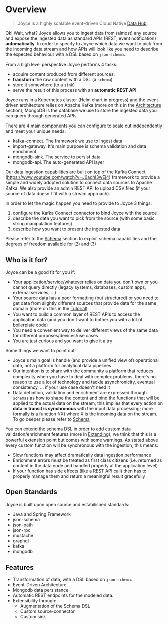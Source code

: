 
# Overview

> 
> Joyce is a highly scalable event-driven Cloud Native [Data Hub](https://en.wikipedia.org/wiki/Data_hub).
> 

Ok! Wait, what? Joyce allows you to ingest data from (almost) any source and expose the ingested data as standard APIs (REST, event notification) **automatically**. In order to specify to Joyce which data we want to pick from the incoming data stream and how APIs will look like you need to describe the expected behaviour with a DSL based on `json-schema`.

From a high level perspective Joyce performs 4 tasks:

- acquire content produced from different sources.
- **transform** the raw content with a DSL (a `schema`)
- store it somewhere (to a `sink`)
- serve the result of this process with an **automatic REST API**.

Joyce runs in a Kubernetes cluster (Helm chart in progress) and the event-driven architecture relies on Apache Kafka (more on this in the [Architecture](architecture) section), MongoDB is the database we use to store the ingested data you can query through generated APIs.

There are 4 main components you can configure to scale out independently and meet your unique needs:

- kafka-connect. The framework we use to ingest data
- import-gateway. It's main purpose is schema validation and data enrichment
- mongodb-sink. The service to persist data 
- mongodb-api. The auto-generated API layer

Our data ingestion capabilities are built on top of the Kafka Connect (https://www.youtube.com/watch?v=J6adhl3wEj4) framework to provide a simple and widely adopted solution to connect data sources to Apache Kafka. We also provide an admin REST API to upload CSV files (if your source of data doesn't fit with a stream approach).

In order to let the magic happen you need to provide to Joyce 3 things:

1. configure the Kafka Connect connector to bind Joyce with the source
2. describe the data you want to pick from the source (with some basic string manipulation features)
3. describe how you want to present the ingested data

Please refer to the [Schema](schema) section to exploit schema capabilities and the degrees of freedom available for (2) and (3) 

## Who is it for?

Joyce can be a good fit for you if:

- Your application/service/whatever relies on data you don't own or you cannot query directly (legacy systems, databases, custom apps, external services, ...)
- Your source data has a poor formatting (but structured) or you need to get data from slightly different sources that provide data for the same domain (more on this in the [Tutorial](/tutorial-accomodations))
- You want to build a common layer of REST APIs to access the application data (and you don't want to bother you with a lot of boilerplate code)
- You need a convenient way to deliver different views of the same data for different purposes/devices/use cases
- You are just curious and you want to give it a try

Some things we want to point out:

- Joyce's main goal is handle (and provide a unified view of) operational data, not a platform for analytical data pipelines
- Our intention is to share with the community a platform that reduces complexity when you have to deal with complex problems, there's no reason to use a lot of technology and tackle asynchronicity, eventual consistency, ... if your use case doesn't need it
- Data definition, validation and enrichment are expressed through `schemas` as how to shape the content and bind the functions that will be applied to the actual data on the stream, this implies that every action on **data in transit is synchronous** with the input data processing; more formally is a function f(X) where X is the incoming data on the stream. To go deeper please refer to [Schema](Schema)

You can extend the schema DSL in order to add custom data validation/enrichment features (more in [Extending](Extending)); we think that this is a powerful extension point but comes with some warnings. As stated above every custom function will be synchronous with the ingestion, this means:
- Slow functions may affect dramatically data ingestion performance
- Enrichment errors must be treated as first class citizens (i.e. returned as content in the data node and handled properly at the application level)
- If your function has side effects (like a REST API call) then has to properly manage them and return a meaningful result gracefully

## Open Standards

Joyce is built upon open source and estabilished standards:

- Java and Spring Framework
- json-schema
- json-path
- json-rpc
- mustache
- graphql
- kafka
- mongodb

## Features

- Transformation of data, with a DSL based on `json-schema`.
- Event-Driven Architecture.
- Mongodb data persistance.
- Automatic REST endpoints for the modeled data.
- Extensibility through:
  - Augmentation of the Schema DSL
  - Custom source-connector
  - Custom sink
